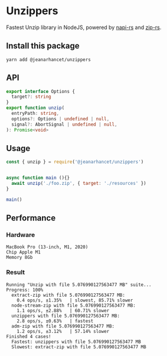 # Unzippers

Fastest Unzip library in NodeJS, powered by [napi-rs](https://napi.rs) and [zip-rs](https://github.com/zip-rs/zip).

## Install this package

```
yarn add @jeanarhancet/unzippers
```

## API

```ts
export interface Options {
  target?: string
}
export function unzip(
  entryPath: string,
  options?: Options | undefined | null,
  signal?: AbortSignal | undefined | null,
): Promise<void>
```

## Usage

```js
const { unzip } = require('@jeanarhancet/unzippers')


async function main (){}
  await unzip('./foo.zip', { target: './resources' })
}

main()
```

## Performance

### Hardware

```
MacBook Pro (13-inch, M1, 2020)
Chip Apple M1
Memory 8Gb
```

### Result

```
Running "Unzip with file 5.076990127563477 MB" suite...
Progress: 100%
  extract-zip with file 5.076990127563477 MB:
    0.4 ops/s, ±1.35%   | slowest, 85.71% slower
  node-stream-zip with file 5.076990127563477 MB:
    1.1 ops/s, ±2.88%   | 60.71% slower
  unzippers with file 5.076990127563477 MB:
    2.8 ops/s, ±0.63%   | fastest
  adm-zip with file 5.076990127563477 MB:
    1.2 ops/s, ±3.12%   | 57.14% slower
Finished 4 cases!
  Fastest: unzippers with file 5.076990127563477 MB
  Slowest: extract-zip with file 5.076990127563477 MB
```
